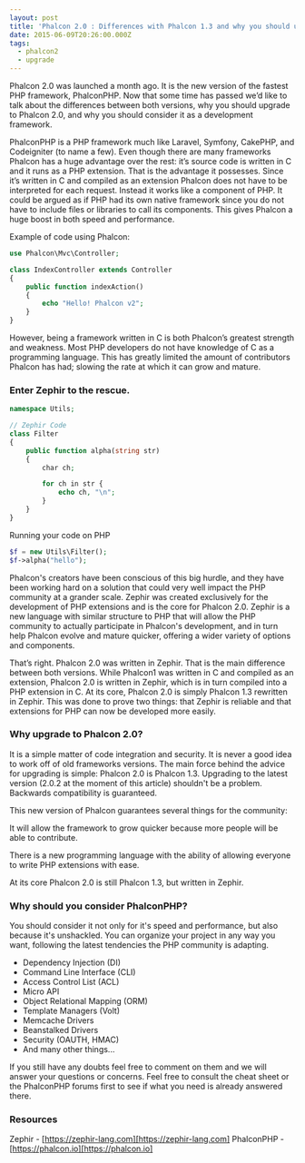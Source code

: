 ```yaml
---
layout: post
title: 'Phalcon 2.0 : Differences with Phalcon 1.3 and why you should upgrade.'
date: 2015-06-09T20:26:00.000Z
tags:
  - phalcon2
  - upgrade
---
```

Phalcon 2.0 was launched a month ago. It is the new version of the fastest PHP framework, PhalconPHP. Now that some time has passed we’d like to talk about the differences between both versions, why you should upgrade to Phalcon 2.0, and why you should consider it as a development framework.

PhalconPHP is a PHP framework much like Laravel, Symfony, CakePHP, and Codeigniter (to name a few). Even though there are many frameworks Phalcon has a huge advantage over the rest: it’s source code is written in C and it runs as a PHP extension. That is the advantage it possesses. Since it’s written in C and compiled as an extension Phalcon does not have to be interpreted for each request. Instead it works like a component of PHP. It could be argued as if PHP had its own native framework since you do not have to include files or libraries to call its components. This gives Phalcon a huge boost in both speed and performance.

Example of code using Phalcon:

```php
use Phalcon\Mvc\Controller;

class IndexController extends Controller
{
    public function indexAction()
    {
        echo "Hello! Phalcon v2";
    }
}
```

However, being a framework written in C is both Phalcon’s greatest strength and weakness. Most PHP developers do not have knowledge of C as a programming language. This has greatly limited the amount of contributors Phalcon has had; slowing the rate at which it can grow and mature.

### Enter Zephir to the rescue.

```php
namespace Utils;

// Zephir Code
class Filter
{
    public function alpha(string str)
    {
        char ch;

        for ch in str {
            echo ch, "\n";
        }
    }
}
```

Running your code on PHP

```php
$f = new Utils\Filter();
$f->alpha("hello");
```

Phalcon's creators have been conscious of this big hurdle, and they have been working hard on a solution that could very well impact the PHP community at a grander scale. Zephir was created exclusively for the development of PHP extensions and is the core for Phalcon 2.0. Zephir is a new language with similar structure to PHP that will allow the PHP community to actually participate in Phalcon's development, and in turn help Phalcon evolve and mature quicker, offering a wider variety of options and components.

That’s right. Phalcon 2.0 was written in Zephir. That is the main difference between both versions. While Phalcon1 was written in C and compiled as an extension, Phalcon 2.0 is written in Zephir, which is in turn compiled into a PHP extension in C. At its core, Phalcon 2.0 is simply Phalcon 1.3 rewritten in Zephir. This was done to prove two things: that Zephir is reliable and that extensions for PHP can now be developed more easily.

### Why upgrade to Phalcon 2.0?

It is a simple matter of code integration and security. It is never a good idea to work off of old frameworks versions. The main force behind the advice for upgrading is simple: Phalcon 2.0 is Phalcon 1.3. Upgrading to the latest version (2.0.2 at the moment of this article) shouldn't be a problem. Backwards compatibility is guaranteed.

This new version of Phalcon guarantees several things for the community:

It will allow the framework to grow quicker because more people will be able to contribute.

There is a new programming language with the ability of allowing everyone to write PHP extensions with ease.

At its core Phalcon 2.0 is still Phalcon 1.3, but written in Zephir.

### Why should you consider PhalconPHP?

You should consider it not only for it's speed and performance, but also because it's unshackled. You can organize your project in any way you want, following the latest tendencies the PHP community is adapting.

- Dependency Injection (DI)
- Command Line Interface (CLI)
- Access Control List (ACL)
- Micro API
- Object Relational Mapping (ORM)
- Template Managers (Volt)
- Memcache Drivers
- Beanstalked Drivers
- Security (OAUTH, HMAC)
- And many other things...

If you still have any doubts feel free to comment on them and we will answer your questions or concerns. Feel free to consult the cheat sheet or the PhalconPHP forums first to see if what you need is already answered there.

### Resources
Zephir - [https://zephir-lang.com][https://zephir-lang.com]
PhalconPHP - [https://phalcon.io][https://phalcon.io]
